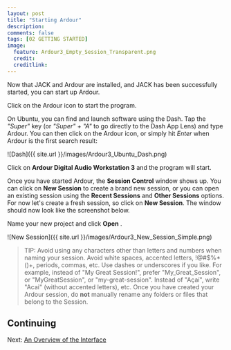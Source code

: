 ```yaml
---
layout: post
title: "Starting Ardour"
description:
comments: false 
tags: [02 GETTING STARTED]
image:
  feature: Ardour3_Empty_Session_Transparent.png
  credit:  
  creditlink:  
---
```


Now that JACK and Ardour are installed, and JACK has been successfully
started, you can start up Ardour.

Click on the Ardour icon to start the program.

On Ubuntu, you can find and launch software using the Dash. Tap the
*"Super"* key (or *"Super" + "A"* to go directly to the Dash App Lens)
and type Ardour. You can then click on the Ardour icon, or simply hit
*Enter* when Ardour is the first search result:

![Dash]({{ site.url }}/images/Ardour3_Ubuntu_Dash.png)

Click on **Ardour Digital Audio Workstation 3** and the program will
start.

Once you have started Ardour, the **Session Control** window shows up.
You can click on **New Session** to create a brand new session, or you
can open an existing session using the **Recent Sessions** and **Other
Sessions** options. For now let's create a fresh session, so click on
**New Session**. The window should now look like the screenshot below.

Name your new project and click **Open** .

![New Session]({{ site.url }}/images/Ardour3_New_Session_Simple.png)

> TIP: Avoid using any characters other than letters and numbers when naming your session. Avoid white spaces, accented letters, !@#$%*()+, periods, commas, etc. Use dashes or underscores if you like. For example, instead of "My Great Session!", prefer "My_Great_Session", or "MyGreatSession", or "my-great-session". Instead of "Açaí", write "Acai" (without accented letters), etc. Once you have created your Ardour session, do **not** manually rename any folders or files that belong to the Session.

## Continuing

Next: [An Overview of the Interface](../an-overview-of-the-interface)
